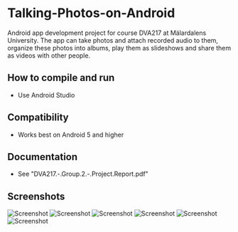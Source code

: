 # Talking-Photos-on-Android
Android app development project for course DVA217 at Mälardalens University. The app can take photos and attach recorded audio to them, organize these photos into albums, play them as slideshows and share them as videos with other people.

## How to compile and run
- Use Android Studio

## Compatibility
- Works best on Android 5 and higher

## Documentation
- See "DVA217.-.Group.2.-.Project.Report.pdf"

## Screenshots
![Screenshot]("screenshot1.png")
![Screenshot]("screenshot2.png")
![Screenshot]("screenshot3.png")
![Screenshot]("screenshot4.png")
![Screenshot]("screenshot5.png")
![Screenshot]("screenshot6.png")
